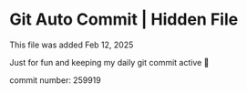 # Git Auto Commit | Hidden File

This file was added Feb 12, 2025

Just for fun and keeping my daily git commit active 🤪

commit number: 259919
